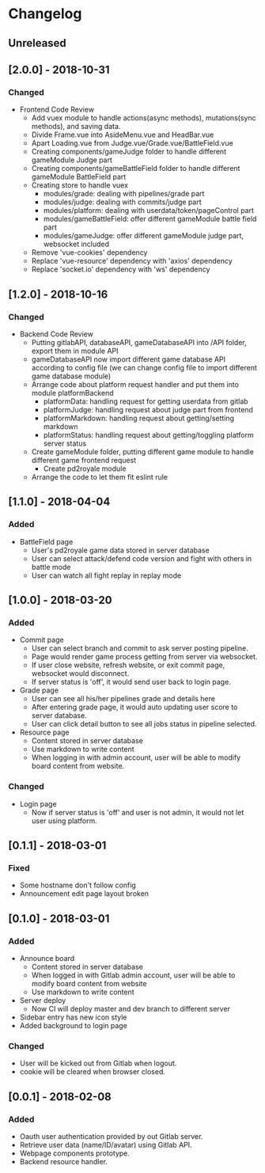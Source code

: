 # Changelog

## Unreleased

## [2.0.0] - 2018-10-31
### Changed
- Frontend Code Review
    - Add vuex module to handle actions(async methods), mutations(sync methods), and saving data.
    - Divide Frame.vue into AsideMenu.vue and HeadBar.vue
    - Apart Loading.vue from Judge.vue/Grade.vue/BattleField.vue
    - Creating components/gameJudge folder to handle different gameModule Judge part
    - Creating components/gameBattleField folder to handle different gameModule BattleField part
    - Creating store to handle vuex
        - modules/grade: dealing with pipelines/grade part
        - modules/judge: dealing with commits/judge part
        - modules/platform: dealing with userdata/token/pageControl part
        - modules/gameBattleField: offer different gameModule battle field part
        - modules/gameJudge: offer different gameModule judge part, websocket included
    - Remove 'vue-cookies' dependency
    - Replace 'vue-resource' dependency with 'axios' dependency
    - Replace 'socket.io' dependency with 'ws' dependency


## [1.2.0] - 2018-10-16
### Changed
- Backend Code Review
    - Putting gitlabAPI, databaseAPI, gameDatabaseAPI into /API folder, export them in module API
    - gameDatabaseAPI now import different game database API according to config file (we can change config file to import different game database module)
    - Arrange code about platform request handler and put them into module platformBackend
        - platformData: handling request for getting userdata from gitlab
        - platformJudge: handling request about judge part from frontend
        - platformMarkdown: handling request about getting/setting markdown
        - platformStatus: handling request about getting/toggling platform server status
    - Create gameModule folder, putting different game module to handle different game frontend request
        - Create pd2royale module
    - Arrange the code to let them fit eslint rule


## [1.1.0] - 2018-04-04
### Added
- BattleField page
    - User's pd2royale game data stored in server database
    - User can select attack/defend code version and fight with others in battle mode
    - User can watch all fight replay in replay mode


## [1.0.0] - 2018-03-20
### Added
- Commit page
    - User can select branch and commit to ask server posting pipeline.
    - Page would render game process getting from server via websocket.
    - If user close website, refresh website, or exit commit page, websocket would disconnect.
    - If server status is 'off', it would send user back to login page.
- Grade page
    - User can see all his/her pipelines grade and details here
    - After entering grade page, it would auto updating user score to server database.
    - User can click detail button to see all jobs status in pipeline selected.
- Resource page
    - Content stored in server database
    - Use markdown to write content
    - When logging in with admin account, user will be able to modify board content from website.

### Changed
- Login page
    - Now if server status is 'off' and user is not admin, it would not let user using platform.

## [0.1.1] - 2018-03-01
### Fixed
- Some hostname don't follow config
- Announcement edit page layout broken

## [0.1.0] - 2018-03-01
### Added
- Announce board
    - Content stored in server database
    - When logged in with Gitlab admin account, user will be able to modify board content from website
    - Use markdown to write content
- Server deploy
    - Now CI will deploy master and dev branch to different server
- Sidebar entry has new icon style
- Added background to login page

### Changed
- User will be kicked out from Gitlab when logout.
- cookie will be cleared when browser closed.

## [0.0.1] - 2018-02-08
### Added
- Oauth user authentication provided by out Gitlab server.
- Retrieve user data (name/ID/avatar) using Gitlab API.
- Webpage components prototype.
- Backend resource handler.
